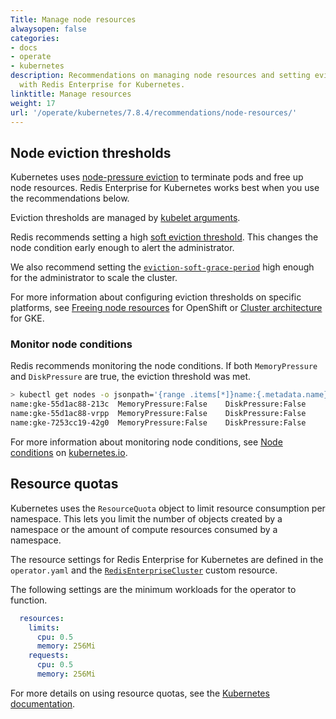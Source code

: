 ```yaml
---
Title: Manage node resources
alwaysopen: false
categories:
- docs
- operate
- kubernetes
description: Recommendations on managing node resources and setting eviction thresholds
  with Redis Enterprise for Kubernetes.
linktitle: Manage resources
weight: 17
url: '/operate/kubernetes/7.8.4/recommendations/node-resources/'
---
```

 


## Node eviction thresholds

 Kubernetes uses [node-pressure eviction](https://kubernetes.io/docs/concepts/scheduling-eviction/node-pressure-eviction/) to terminate pods and free up node resources. Redis Enterprise for Kubernetes works best when you use the recommendations below.

Eviction thresholds are managed by [kubelet arguments](https://kubernetes.io/docs/reference/command-line-tools-reference/kubelet/).

Redis recommends setting a high [soft eviction threshold](https://kubernetes.io/docs/concepts/scheduling-eviction/node-pressure-eviction/#soft-eviction-thresholds). This changes the node condition early enough to alert the administrator.

We also recommend setting the [`eviction-soft-grace-period`](https://kubernetes.io/docs/concepts/scheduling-eviction/node-pressure-eviction/#soft-eviction-thresholds) high enough for the administrator to scale the cluster.

For more information about configuring eviction thresholds on specific platforms, see [Freeing node resources](https://docs.openshift.com/container-platform/4.9/nodes/nodes/nodes-nodes-garbage-collection.html) for OpenShift or [Cluster architecture](https://cloud.google.com/kubernetes-engine/docs/concepts/cluster-architecture#node_allocatable) for GKE.

### Monitor node conditions

Redis recommends monitoring the node conditions. If both `MemoryPressure` and `DiskPressure` are true, the eviction threshold was met.

```sh
> kubectl get nodes -o jsonpath='{range .items[*]}name:{.metadata.name}{"\t"}MemoryPressure:{.status.conditions[?(@.type == "MemoryPressure")].status}{"\t"}DiskPressure:{.status.conditions[?(@.type == "DiskPressure")].status}{"\n"}{end}'
name:gke-55d1ac88-213c	MemoryPressure:False	DiskPressure:False
name:gke-55d1ac88-vrpp	MemoryPressure:False	DiskPressure:False
name:gke-7253cc19-42g0	MemoryPressure:False	DiskPressure:False
```

For more information about monitoring node conditions, see [Node conditions](https://kubernetes.io/docs/concepts/scheduling-eviction/node-pressure-eviction/#node-conditions) on [kubernetes.io](https://kubernetes.io/docs/home/).

## Resource quotas

Kubernetes uses the `ResourceQuota` object to limit resource consumption per namespace. This lets you limit the number of objects created by a namespace or the amount of compute resources consumed by a namespace. 

The resource settings for Redis Enterprise for Kubernetes are defined in the `operator.yaml` and the [`RedisEnterpriseCluster`](https://github.com/RedisLabs/redis-enterprise-k8s-docs/blob/master/redis_enterprise_cluster_api.md#redisenterpriseclusterspec) custom resource.

The following settings are the minimum workloads for the operator to function.

```yaml
  resources:
    limits:
      cpu: 0.5
      memory: 256Mi
    requests:
      cpu: 0.5
      memory: 256Mi
```
For more details on using resource quotas, see the [Kubernetes documentation](https://kubernetes.io/docs/concepts/policy/resource-quotas/).


